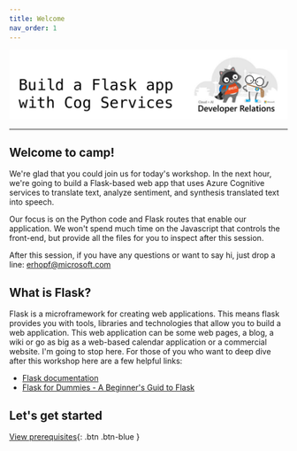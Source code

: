 ```yaml
---
title: Welcome
nav_order: 1
---
```


![](./images/dev_rel.jpeg)

---

## Welcome to camp!

We're glad that you could join us for today's workshop. In the next hour, we're going to build a Flask-based web app that uses Azure Cognitive services to translate text, analyze sentiment, and synthesis translated text into speech.

Our focus is on the Python code and Flask routes that enable our application. We won't spend much time on the Javascript that controls the front-end, but provide all the files for you to inspect after this session.

After this session, if you have any questions or want to say hi, just drop a line: [erhopf@microsoft.com](mailto:erhopf@microsoft.com)

## What is Flask?

Flask is a microframework for creating web applications. This means flask provides you with tools, libraries and technologies that allow you to build a web application. This web application can be some web pages, a blog, a wiki or go as big as a web-based calendar application or a commercial website.
 I'm going to stop here. For those of you who want to deep dive after this workshop here are a few helpful links:

* [Flask documentation](http://flask.pocoo.org/)
* [Flask for Dummies - A Beginner's Guid to Flask](https://codeburst.io/flask-for-dummies-a-beginners-guide-to-flask-part-uno-53aec6afc5b1)

## Let's get started

[View prerequisites](prerequisites){: .btn .btn-blue }

